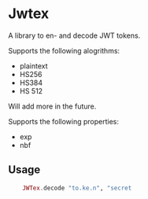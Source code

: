 Jwtex
=====

A library to en- and decode JWT tokens.

Supports the following alogrithms:

- plaintext
- HS256
- HS384
- HS 512

Will add more in the future.

Supports the following properties:

- exp
- nbf

## Usage

```elixir
    JWTex.decode "to.ke.n", "secret
```

